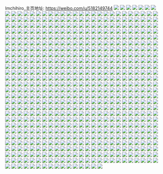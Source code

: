 lmchihiro_主页地址: https://weibo.com/u/5182149744 
![](https://wx4.sinaimg.cn/mw2000/005EHLSoly1h96rfjsqtjj32c02c0b2a.jpg) 
![](https://wx4.sinaimg.cn/mw2000/005EHLSoly1h96rfkwn4fj32c02c04qq.jpg) 
![](https://wx4.sinaimg.cn/mw2000/005EHLSoly1h96rfmnt0nj32c02c07wl.jpg) 
![](https://wx4.sinaimg.cn/mw2000/005EHLSoly1h96rfnxy36j32c02c0kjn.jpg) 
![](https://wx4.sinaimg.cn/mw2000/005EHLSoly1h96rfpoj1sj32c02c0npd.jpg) 
![](https://wx4.sinaimg.cn/mw2000/005EHLSoly1h96rfqvpphj32c02c0npg.jpg) 
![](https://wx4.sinaimg.cn/mw2000/005EHLSoly1h8c13svowoj31sc2dsqv7.jpg) 
![](https://wx4.sinaimg.cn/mw2000/005EHLSoly1h8c13v9ixbj31qy2byx6p.jpg) 
![](https://wx4.sinaimg.cn/mw2000/005EHLSoly1h8c13ugekxj31pv2ai1ky.jpg) 
![](https://wx4.sinaimg.cn/mw2000/005EHLSoly1h8c13yrmu2j32c0340b2a.jpg) 
![](https://wx4.sinaimg.cn/mw2000/005EHLSoly1h7np0gke0aj31pw321npe.jpg) 
![](https://wx4.sinaimg.cn/mw2000/005EHLSoly1h7np0zhubdj31vq2h6qv5.jpg) 
![](https://wx4.sinaimg.cn/mw2000/005EHLSoly1h7np0lm9zdj31sc2ds4qq.jpg) 
![](https://wx4.sinaimg.cn/mw2000/005EHLSoly1h7np0acc5hj31sc2ds1l0.jpg) 
![](https://wx4.sinaimg.cn/mw2000/005EHLSoly1h7np17ild2j32c0340hdu.jpg) 
![](https://wx4.sinaimg.cn/mw2000/005EHLSoly1h7np0tpgftj325w2vuqv7.jpg) 
![](https://wx4.sinaimg.cn/mw2000/005EHLSoly1h7587f4zglj32c0340787.jpg) 
![](https://wx4.sinaimg.cn/mw2000/005EHLSoly1h7587e9eesj32c0340e82.jpg) 
![](https://wx4.sinaimg.cn/mw2000/005EHLSoly1h6z1wka7krj322o0yiu0x.jpg) 
![](https://wx4.sinaimg.cn/mw2000/005EHLSoly1h6vxhzmaeaj31sc2dsgzh.jpg) 
![](https://wx4.sinaimg.cn/mw2000/005EHLSoly1h6vxhy4pmpj31sc2ds1ky.jpg) 
![](https://wx4.sinaimg.cn/mw2000/005EHLSoly1h6q70hmralj32c0340qv7.jpg) 
![](https://wx4.sinaimg.cn/mw2000/005EHLSoly1h6q70jrhnvj32c03404ar.jpg) 
![](https://wx4.sinaimg.cn/mw2000/005EHLSoly1h6q70mc5ayj31sc2dsqu6.jpg) 
![](https://wx4.sinaimg.cn/mw2000/005EHLSoly1h6q70io2rej31sc2dshdu.jpg) 
![](https://wx4.sinaimg.cn/mw2000/005EHLSoly1h6oouvnzh3j30yi22oe81.jpg) 
![](https://wx4.sinaimg.cn/mw2000/005EHLSoly1h6oouxfzmnj30yi22okjl.jpg) 
![](https://wx4.sinaimg.cn/mw2000/005EHLSoly1h6oov12it8j30yi22onpd.jpg) 
![](https://wx4.sinaimg.cn/mw2000/005EHLSoly1h6i2sm8yd0j31sc2dsqv5.jpg) 
![](https://wx4.sinaimg.cn/mw2000/005EHLSoly1h6i2sq6e0dj32c02c0qv6.jpg) 
![](https://wx4.sinaimg.cn/mw2000/005EHLSoly1h6dd0a26jnj30yi22oe81.jpg) 
![](https://wx4.sinaimg.cn/mw2000/005EHLSoly1h6b730irtzj31sc2dsqv6.jpg) 
![](https://wx4.sinaimg.cn/mw2000/005EHLSoly1h6b733cf0zj32c03407wh.jpg) 
![](https://wx4.sinaimg.cn/mw2000/005EHLSoly1h6b734awbjj31sc2dskjm.jpg) 
![](https://wx4.sinaimg.cn/mw2000/005EHLSoly1h6b736b6mkj31sc2dsgpp.jpg) 
![](https://wx4.sinaimg.cn/mw2000/005EHLSoly1h6b72zltj5j32c03407cw.jpg) 
![](https://wx4.sinaimg.cn/mw2000/005EHLSoly1h5smg0g4b2j32c0340x6t.jpg) 
![](https://wx4.sinaimg.cn/mw2000/005EHLSoly1h5smfxhi1hj31sc2ds7wh.jpg) 
![](https://wx4.sinaimg.cn/mw2000/005EHLSoly1h5smfwn6lxj31sc2ds4qq.jpg) 
![](https://wx4.sinaimg.cn/mw2000/005EHLSoly1h5cg5vinp2j31o02801ky.jpg) 
![](https://wx4.sinaimg.cn/mw2000/005EHLSoly1h5cg65r4ecj30u00u0n9x.jpg) 
![](https://wx4.sinaimg.cn/mw2000/005EHLSoly1h5cg5rm3z6j31uf1uf7wi.jpg) 
![](https://wx4.sinaimg.cn/mw2000/005EHLSoly1h5cgcxoze2j32c02c04qr.jpg) 
![](https://wx4.sinaimg.cn/mw2000/005EHLSoly1h5cgczo99nj32c02c07wj.jpg) 
![](https://wx4.sinaimg.cn/mw2000/005EHLSoly1h57x03bdcgj32c0340u0y.jpg) 
![](https://wx4.sinaimg.cn/mw2000/005EHLSoly1h57x04nd88j32c0340kjm.jpg) 
![](https://wx4.sinaimg.cn/mw2000/005EHLSoly1h57x06qvjfj32c03407wj.jpg) 
![](https://wx4.sinaimg.cn/mw2000/005EHLSoly1h57x09o74kj32c0340u0z.jpg) 
![](https://wx4.sinaimg.cn/mw2000/005EHLSoly1h4tts82pwmj32c02c0x6p.jpg) 
![](https://wx4.sinaimg.cn/mw2000/005EHLSoly1h4ttsddd3ej32c02c0x6q.jpg) 
![](https://wx4.sinaimg.cn/mw2000/005EHLSoly1h47we7jhepj32c03404qq.jpg) 
![](https://wx4.sinaimg.cn/mw2000/005EHLSoly1h40ydsrwjnj32c02c01kz.jpg) 
![](https://wx4.sinaimg.cn/mw2000/005EHLSoly1h40ydujbxjj30yo1a84fk.jpg) 
![](https://wx4.sinaimg.cn/mw2000/005EHLSoly1h3szck56a8j327a2xqhdu.jpg) 
![](https://wx4.sinaimg.cn/mw2000/005EHLSoly1h3szcq29p8j31t833yx6p.jpg) 
![](https://wx4.sinaimg.cn/mw2000/005EHLSoly1h3szcsr908j32c03401kz.jpg) 
![](https://wx4.sinaimg.cn/mw2000/005EHLSoly1h3pd6ov2npj31qz2bx4qp.jpg) 
![](https://wx4.sinaimg.cn/mw2000/005EHLSoly1h3pd6pp0f8j31qc2b04qp.jpg) 
![](https://wx4.sinaimg.cn/mw2000/005EHLSoly1h3pd6qoxofj32c033x7wi.jpg) 
![](https://wx4.sinaimg.cn/mw2000/005EHLSoly1h3pd6o6vl4j32c033xu0x.jpg) 
![](https://wx4.sinaimg.cn/mw2000/005EHLSoly1h3pd6rn02bj31qz2bx4qp.jpg) 
![](https://wx4.sinaimg.cn/mw2000/005EHLSoly1h3pd6swxgjj31r12c01kx.jpg) 
![](https://wx4.sinaimg.cn/mw2000/005EHLSoly1h3dnk5u6qaj327w2yje83.jpg) 
![](https://wx4.sinaimg.cn/mw2000/005EHLSoly1h33hcd5yuaj326s26t4qq.jpg) 
![](https://wx4.sinaimg.cn/mw2000/005EHLSoly1h33hchj0fxj32c03404qq.jpg) 
![](https://wx4.sinaimg.cn/mw2000/005EHLSoly1h33hcohwm9j32c0340hdu.jpg) 
![](https://wx4.sinaimg.cn/mw2000/005EHLSoly1h2w8ezccn7j31o0280kjm.jpg) 
![](https://wx4.sinaimg.cn/mw2000/005EHLSoly1h2w8f0ywl9j31o0280npe.jpg) 
![](https://wx4.sinaimg.cn/mw2000/005EHLSoly1h2w8f3caa9j32c03404qr.jpg) 
![](https://wx4.sinaimg.cn/mw2000/005EHLSoly1h2w8f8etu7j32ps1j0e81.jpg) 
![](https://wx4.sinaimg.cn/mw2000/005EHLSoly1h2po3iok5gj32c01swqv5.jpg) 
![](https://wx4.sinaimg.cn/mw2000/005EHLSoly1h2bq9s3dw3j31qv2dskjm.jpg) 
![](https://wx4.sinaimg.cn/mw2000/005EHLSoly1h2bq9soozuj31lk24rqv5.jpg) 
![](https://wx4.sinaimg.cn/mw2000/005EHLSoly1h2bq9raha0j31q42au4qq.jpg) 
![](https://wx4.sinaimg.cn/mw2000/005EHLSoly1h2bqhunj1cj31sc2ds7wi.jpg) 
![](https://wx4.sinaimg.cn/mw2000/005EHLSoly1h101nnj575j315o2bc7wh.jpg) 
![](https://wx4.sinaimg.cn/mw2000/005EHLSoly1h101nmk11kj30yi1nidwg.jpg) 
![](https://wx4.sinaimg.cn/mw2000/005EHLSoly1h0653msrasj32c03407wi.jpg) 
![](https://wx4.sinaimg.cn/mw2000/005EHLSoly1h0653rbppij31j021chdt.jpg) 
![](https://wx4.sinaimg.cn/mw2000/005EHLSoly1h0658tccwwj315o2bc4qp.jpg) 
![](https://wx4.sinaimg.cn/mw2000/005EHLSoly1h0658uj3scj315o2bc1kx.jpg) 
![](https://wx4.sinaimg.cn/mw2000/005EHLSoly1h065bui6i6j32c02c0qv6.jpg) 
![](https://wx4.sinaimg.cn/mw2000/005EHLSoly1gyzg6w0ig7j32c0340u0y.jpg) 
![](https://wx4.sinaimg.cn/mw2000/005EHLSoly1gyx3wx7ptxj3340340qvb.jpg) 
![](https://wx4.sinaimg.cn/mw2000/005EHLSoly1gyx3w5onv6j322o22ob2b.jpg) 
![](https://wx4.sinaimg.cn/mw2000/005EHLSoly1gyx3w2g1mjj31j01j0qv5.jpg) 
![](https://wx4.sinaimg.cn/mw2000/005EHLSoly1gyx3w096oxj32ps2ps7wm.jpg) 
![](https://wx4.sinaimg.cn/mw2000/005EHLSoly1gyx40n5b1gj33403404qv.jpg) 
![](https://wx4.sinaimg.cn/mw2000/005EHLSoly1gyx40dy5dnj33403407wn.jpg) 
![](https://wx4.sinaimg.cn/mw2000/005EHLSoly1gyw4wuew09j31o0280kjm.jpg) 
![](https://wx4.sinaimg.cn/mw2000/005EHLSoly1gxldlcbvxtj32c02c0u0y.jpg) 
![](https://wx4.sinaimg.cn/mw2000/005EHLSoly1gxldlbf6uzj31xn1xnkjl.jpg) 
![](https://wx4.sinaimg.cn/mw2000/005EHLSoly1gxldlf60dyj32c02c0qv7.jpg) 
![](https://wx4.sinaimg.cn/mw2000/005EHLSoly1gxldlg27k7j32c02c0qv5.jpg) 
![](https://wx4.sinaimg.cn/mw2000/005EHLSoly1gxldlh84z3j32c02c0qv7.jpg) 
![](https://wx4.sinaimg.cn/mw2000/005EHLSoly1gxldlir7s4j32c02c0qv6.jpg) 
![](https://wx4.sinaimg.cn/mw2000/005EHLSoly1gxldlk7dw8j32c02c07wk.jpg) 
![](https://wx4.sinaimg.cn/mw2000/005EHLSoly1gxjd3bvjf9j32c02c0kjn.jpg) 
![](https://wx4.sinaimg.cn/mw2000/005EHLSoly1gxjd3cpztnj32c02c07wj.jpg) 
![](https://wx4.sinaimg.cn/mw2000/005EHLSoly1gxjd39dwxnj32ps1j01kz.jpg) 
![](https://wx4.sinaimg.cn/mw2000/005EHLSoly1gxjd3ah79sj32c02c0u10.jpg) 
![](https://wx4.sinaimg.cn/mw2000/005EHLSoly1gxjd384pauj32c0340hdx.jpg) 
![](https://wx4.sinaimg.cn/mw2000/005EHLSoly1gxjd36yagaj32c0340hdx.jpg) 
![](https://wx4.sinaimg.cn/mw2000/005EHLSoly1gx1risbfg5j32c02c01ky.jpg) 
![](https://wx4.sinaimg.cn/mw2000/005EHLSoly1gx1rivzdtkj324n24n4qq.jpg) 
![](https://wx4.sinaimg.cn/mw2000/005EHLSoly1gx1rj0xjloj31o02801kz.jpg) 
![](https://wx4.sinaimg.cn/mw2000/005EHLSoly1gx1rj2uv4zj31o0280npe.jpg) 
![](https://wx4.sinaimg.cn/mw2000/005EHLSoly1gx1riuc70xj32c02c04qr.jpg) 
![](https://wx4.sinaimg.cn/mw2000/005EHLSoly1gx1riqxyq0j32c02c0b2a.jpg) 
![](https://wx4.sinaimg.cn/mw2000/005EHLSoly1gx1riz18fkj32c02c0npe.jpg) 
![](https://wx4.sinaimg.cn/mw2000/005EHLSoly1gx1rixcs5zj32c02c0npd.jpg) 
![](https://wx4.sinaimg.cn/mw2000/005EHLSoly1gx1rj57hqzj32c0340b2c.jpg) 
![](https://wx4.sinaimg.cn/mw2000/005EHLSoly1gwi9jdnurvj32c02c0hdv.jpg) 
![](https://wx4.sinaimg.cn/mw2000/005EHLSoly1gwi9jeg3x1j32c02c0u0y.jpg) 
![](https://wx4.sinaimg.cn/mw2000/005EHLSoly1gwi9jfbkeej32c02c0e82.jpg) 
![](https://wx4.sinaimg.cn/mw2000/005EHLSoly1gwi9jcugnjj32c02c0e82.jpg) 
![](https://wx4.sinaimg.cn/mw2000/005EHLSoly1gwev40qorhj322v22v4qs.jpg) 
![](https://wx4.sinaimg.cn/mw2000/005EHLSoly1gwev42j7ckj32c0340x6q.jpg) 
![](https://wx4.sinaimg.cn/mw2000/005EHLSoly1gwev43zjlfj32c02c0x6r.jpg) 
![](https://wx4.sinaimg.cn/mw2000/005EHLSoly1gwev45p41hj32c03401l0.jpg) 
![](https://wx4.sinaimg.cn/mw2000/005EHLSoly1gwev3y5hz3j32c0340x6q.jpg) 
![](https://wx4.sinaimg.cn/mw2000/005EHLSoly1gwev47jmncj32c02c0npf.jpg) 
![](https://wx4.sinaimg.cn/mw2000/005EHLSoly1gvyk6lmtpsj32c02c0e84.jpg) 
![](https://wx4.sinaimg.cn/mw2000/005EHLSoly1gvyk6az3srj32c02c0u0y.jpg) 
![](https://wx4.sinaimg.cn/mw2000/005EHLSoly1gvyk6o1vibj32c02c0x6r.jpg) 
![](https://wx4.sinaimg.cn/mw2000/005EHLSoly1gvyk6f8j95j32c02c04qs.jpg) 
![](https://wx4.sinaimg.cn/mw2000/005EHLSoly1gvyk6hcbfnj329a29a4qr.jpg) 
![](https://wx4.sinaimg.cn/mw2000/005EHLSoly1gvyk6pa1mtj324d24de82.jpg) 
![](https://wx4.sinaimg.cn/mw2000/005EHLSoly1guxhmevlt3j62c02c0hdv02.jpg) 
![](https://wx4.sinaimg.cn/mw2000/005EHLSoly1guxhmcdc40j62c02c0x6q02.jpg) 
![](https://wx4.sinaimg.cn/mw2000/005EHLSoly1guxhmdlg14j62c02c04qr02.jpg) 
![](https://wx4.sinaimg.cn/mw2000/005EHLSoly1guxhmg2uknj62aw2awe8402.jpg) 
![](https://wx4.sinaimg.cn/mw2000/005EHLSoly1guxhmh9q6uj62c02c0hdw02.jpg) 
![](https://wx4.sinaimg.cn/mw2000/005EHLSoly1guwfhpwjjaj62c02c0npe02.jpg) 
![](https://wx4.sinaimg.cn/mw2000/005EHLSoly1guwfhr04i2j62c02c0qv702.jpg) 
![](https://wx4.sinaimg.cn/mw2000/005EHLSoly1guwfhrtmogj62c02c0qv602.jpg) 
![](https://wx4.sinaimg.cn/mw2000/005EHLSoly1guwfhtaya3j62c02c0b2b02.jpg) 
![](https://wx4.sinaimg.cn/mw2000/005EHLSoly1gu99w9079jj627v2yiu0z02.jpg) 
![](https://wx4.sinaimg.cn/mw2000/005EHLSoly1gu3g7v85xwj62c02c0x6q02.jpg) 
![](https://wx4.sinaimg.cn/mw2000/005EHLSoly1gu3g7w2q6fj62c02c0hdv02.jpg) 
![](https://wx4.sinaimg.cn/mw2000/005EHLSoly1gu3g7x0n4sj62c02c0u0y02.jpg) 
![](https://wx4.sinaimg.cn/mw2000/005EHLSoly1gu3g7ug7pej62c02c0b2c02.jpg) 
![](https://wx4.sinaimg.cn/mw2000/005EHLSoly1gu3g7xqivtj62c02c04qq02.jpg) 
![](https://wx4.sinaimg.cn/mw2000/005EHLSoly1gu3g7yu2snj62c02c0hdu02.jpg) 
![](https://wx4.sinaimg.cn/mw2000/005EHLSoly1gtyxb379ytj62bz2bzqv502.jpg) 
![](https://wx4.sinaimg.cn/mw2000/005EHLSoly1gtyxc1w9vjj62bz2bzqv502.jpg) 
![](https://wx4.sinaimg.cn/mw2000/005EHLSoly1gtjjmvs08wj31sc1scnpd.jpg) 
![](https://wx4.sinaimg.cn/mw2000/005EHLSoly1goroaxbghaj32c0340x6q.jpg) 
![](https://wx4.sinaimg.cn/mw2000/005EHLSoly1goroatz1rrj33402c04qt.jpg) 
![](https://wx4.sinaimg.cn/mw2000/005EHLSoly1goroauz85mj32c02c0b2b.jpg) 
![](https://wx4.sinaimg.cn/mw2000/005EHLSoly1goroaw7t3oj33402c0npf.jpg) 
![](https://wx4.sinaimg.cn/mw2000/005EHLSoly1goroazrha9j32c03401l2.jpg) 
![](https://wx4.sinaimg.cn/mw2000/005EHLSoly1goroaye67rj32c03407wj.jpg) 
![](https://wx4.sinaimg.cn/mw2000/005EHLSoly1goroskj73nj32c0340e83.jpg) 
![](https://wx4.sinaimg.cn/mw2000/005EHLSoly1goroslq3v1j31o0280kjm.jpg) 
![](https://wx4.sinaimg.cn/mw2000/005EHLSoly1gorouqo0wuj32c0340x6q.jpg) 
![](https://wx4.sinaimg.cn/mw2000/005EHLSoly1go5u7h1yp3j329m30uu0y.jpg) 
![](https://wx4.sinaimg.cn/mw2000/005EHLSoly1go5u7i08irj32c0340hdv.jpg) 
![](https://wx4.sinaimg.cn/mw2000/005EHLSoly1gniu0osnk6j329y335x6q.jpg) 
![](https://wx4.sinaimg.cn/mw2000/005EHLSoly1gniu0qanxfj32c0340x6q.jpg) 
![](https://wx4.sinaimg.cn/mw2000/005EHLSoly1gngjsh7murj31o02801kz.jpg) 
![](https://wx4.sinaimg.cn/mw2000/005EHLSoly1gngjsfkn5rj31o02804qr.jpg) 
![](https://wx4.sinaimg.cn/mw2000/005EHLSoly1gngjsll3t6j33402c0qv7.jpg) 
![](https://wx4.sinaimg.cn/mw2000/005EHLSoly1gngjsjt7luj32c0340x6r.jpg) 
![](https://wx4.sinaimg.cn/mw2000/005EHLSoly1gjh2cjo1idj31o0280hdv.jpg) 
![](https://wx4.sinaimg.cn/mw2000/005EHLSoly1gjh2cm0wayj32c03401kz.jpg) 
![](https://wx4.sinaimg.cn/mw2000/005EHLSoly1gjh2co6xp0j329a29ax6q.jpg) 
![](https://wx4.sinaimg.cn/mw2000/005EHLSoly1gipc44yw26j32c0340npf.jpg) 
![](https://wx4.sinaimg.cn/mw2000/005EHLSoly1gipc416o8uj32c0340npe.jpg) 
![](https://wx4.sinaimg.cn/mw2000/005EHLSoly1gipc3y1el4j32c0340e84.jpg) 
![](https://wx4.sinaimg.cn/mw2000/005EHLSoly1gipc3tjixpj32w8268b2b.jpg) 
![](https://wx4.sinaimg.cn/mw2000/005EHLSoly1gipc3zyy1cj32wb268u0y.jpg) 
![](https://wx4.sinaimg.cn/mw2000/005EHLSoly1gipc46ayqbj33402c07wj.jpg) 
![](https://wx4.sinaimg.cn/mw2000/005EHLSoly1gipc3vw3zgj32c03401l0.jpg) 
![](https://wx4.sinaimg.cn/mw2000/005EHLSoly1gipc42x2rnj33402c0e84.jpg) 
![](https://wx4.sinaimg.cn/mw2000/005EHLSoly1gipc487cbcj32c0340x6r.jpg) 
![](https://wx4.sinaimg.cn/mw2000/005EHLSoly1gihbmsdvtij31m725l4qq.jpg) 
![](https://wx4.sinaimg.cn/mw2000/005EHLSoly1gihbmtrspnj32c02c0qv6.jpg) 
![](https://wx4.sinaimg.cn/mw2000/005EHLSoly1gihbmvkngkj334027n1l0.jpg) 
![](https://wx4.sinaimg.cn/mw2000/005EHLSoly1gihc7r320ij32c02c0e82.jpg) 
![](https://wx4.sinaimg.cn/mw2000/005EHLSoly1gihbn03n2zj31is212u0x.jpg) 
![](https://wx4.sinaimg.cn/mw2000/005EHLSoly1gihbmr3xmgj32c03401l0.jpg) 
![](https://wx4.sinaimg.cn/mw2000/005EHLSoly1gig79i09gzj31v72n7kjm.jpg) 
![](https://wx4.sinaimg.cn/mw2000/005EHLSoly1gig79gncdsj31v72n77wi.jpg) 
![](https://wx4.sinaimg.cn/mw2000/005EHLSoly1gig7bwd06wj32c0340u0z.jpg) 
![](https://wx4.sinaimg.cn/mw2000/005EHLSoly1gic7v8j38cj329o29ohdu.jpg) 
![](https://wx4.sinaimg.cn/mw2000/005EHLSoly1gi969rv3g6j32c02c0qv6.jpg) 
![](https://wx4.sinaimg.cn/mw2000/005EHLSoly1gi969svxztj31qh1qhb29.jpg) 
![](https://wx4.sinaimg.cn/mw2000/005EHLSoly1gi969q31i0j32c02c01ky.jpg) 
![](https://wx4.sinaimg.cn/mw2000/005EHLSoly1gi969tx359j3273273e82.jpg) 
![](https://wx4.sinaimg.cn/mw2000/005EHLSoly1gi28r9f2jjj31n226rqv6.jpg) 
![](https://wx4.sinaimg.cn/mw2000/005EHLSoly1gi28rb0sw5j31n526vu0y.jpg) 
![](https://wx4.sinaimg.cn/mw2000/005EHLSoly1gi28r8enlhj31o02801kz.jpg) 
![](https://wx4.sinaimg.cn/mw2000/005EHLSoly1gi28rceqp4j31o02804qr.jpg) 
![](https://wx4.sinaimg.cn/mw2000/005EHLSoly1gi0u1v7a4zj328p28px6p.jpg) 
![](https://wx4.sinaimg.cn/mw2000/005EHLSoly1gi0u1vr2r3j31ql1ql4lq.jpg) 
![](https://wx4.sinaimg.cn/mw2000/005EHLSoly1gi0u1sex4oj32c02c07wi.jpg) 
![](https://wx4.sinaimg.cn/mw2000/005EHLSoly1gi0u1tys63j32c02c04qq.jpg) 
![](https://wx4.sinaimg.cn/mw2000/005EHLSoly1ghm4n758idj31v7340x6q.jpg) 
![](https://wx4.sinaimg.cn/mw2000/005EHLSoly1ghm4n33gvnj32fl1tphdt.jpg) 
![](https://wx4.sinaimg.cn/mw2000/005EHLSoly1ghm4n5n4qxj31ph2uhe82.jpg) 
![](https://wx4.sinaimg.cn/mw2000/005EHLSoly1ghm4qb25tbj31um331npd.jpg) 
![](https://wx4.sinaimg.cn/mw2000/005EHLSoly1ghm4q9zd7ej30rl1a0wuw.jpg) 
![](https://wx4.sinaimg.cn/mw2000/005EHLSoly1ghm4n4b26yj32c02c04qq.jpg) 
![](https://wx4.sinaimg.cn/mw2000/005EHLSoly1ghjug29sakj31o0280e82.jpg) 
![](https://wx4.sinaimg.cn/mw2000/005EHLSoly1ghjug3gtayj32bz2bznpf.jpg) 
![](https://wx4.sinaimg.cn/mw2000/005EHLSoly1ghjug14bfqj32c02c0npd.jpg) 
![](https://wx4.sinaimg.cn/mw2000/005EHLSoly1ghjug4p6byj32c02c0b2b.jpg) 
![](https://wx4.sinaimg.cn/mw2000/005EHLSoly1gh3oa2bw2oj32bv2bvu10.jpg) 
![](https://wx4.sinaimg.cn/mw2000/005EHLSoly1gh3objb1f3j32br2brkjn.jpg) 
![](https://wx4.sinaimg.cn/mw2000/005EHLSoly1ggfdnwg4fdj31o02804qq.jpg) 
![](https://wx4.sinaimg.cn/mw2000/005EHLSoly1ggfdo9al9zj32c0340x6r.jpg) 
![](https://wx4.sinaimg.cn/mw2000/005EHLSoly1ggfdo2nvstj32c0340x6q.jpg) 
![](https://wx4.sinaimg.cn/mw2000/005EHLSoly1ggfdocvegjj31f21ybay9.jpg) 
![](https://wx4.sinaimg.cn/mw2000/005EHLSoly1gfxw6yvhi1j31lq25yx6p.jpg) 
![](https://wx4.sinaimg.cn/mw2000/005EHLSoly1gfxw92v4o5j31km233x6p.jpg) 
![](https://wx4.sinaimg.cn/mw2000/005EHLSoly1gfpw33mmhaj325p25pe81.jpg) 
![](https://wx4.sinaimg.cn/mw2000/005EHLSoly1gfpw3j3hvej32c02c01ky.jpg) 
![](https://wx4.sinaimg.cn/mw2000/005EHLSoly1gfpw2qt1urj3274274hdt.jpg) 
![](https://wx4.sinaimg.cn/mw2000/005EHLSoly1gfpvzubrxzj327o27oe81.jpg) 
![](https://wx4.sinaimg.cn/mw2000/005EHLSogy1gf2sxd1sawj32c02c0u0y.jpg) 
![](https://wx4.sinaimg.cn/mw2000/005EHLSogy1gf2tnsvy99j31s33k7qv6.jpg) 
![](https://wx4.sinaimg.cn/mw2000/005EHLSogy1gezba65gs1j31m725qb2a.jpg) 
![](https://wx4.sinaimg.cn/mw2000/005EHLSogy1ger2llnbgxj32c0340b2a.jpg) 
![](https://wx4.sinaimg.cn/mw2000/005EHLSoly1gefn5v9z7rj31o02801kz.jpg) 
![](https://wx4.sinaimg.cn/mw2000/005EHLSoly1gefn5x6af5j31o0280b2a.jpg) 
![](https://wx4.sinaimg.cn/mw2000/005EHLSoly1gefn5slr4gj32c0340qv8.jpg) 
![](https://wx4.sinaimg.cn/mw2000/005EHLSoly1gefn5ytwqzj32c02c0npd.jpg) 
![](https://wx4.sinaimg.cn/mw2000/005EHLSoly1geddwa4r71j32c02c04qq.jpg) 
![](https://wx4.sinaimg.cn/mw2000/005EHLSoly1gdwwh8pkqcj32io1w0u0x.jpg) 
![](https://wx4.sinaimg.cn/mw2000/005EHLSoly1gdgsl8pda0j31o02804qr.jpg) 
![](https://wx4.sinaimg.cn/mw2000/005EHLSoly1gdgsml50n9j31o0280e83.jpg) 
![](https://wx4.sinaimg.cn/mw2000/005EHLSogy1gd0v70w246j31o0280u0y.jpg) 
![](https://wx4.sinaimg.cn/mw2000/005EHLSogy1gd0v6zef4sj31o0280x6q.jpg) 
![](https://wx4.sinaimg.cn/mw2000/005EHLSogy1gd0v73tuywj31o0280qv6.jpg) 
![](https://wx4.sinaimg.cn/mw2000/005EHLSogy1gd0v75ho6kj31o0280qv6.jpg) 
![](https://wx4.sinaimg.cn/mw2000/005EHLSogy1gd0v76ycd3j31o0280qv6.jpg) 
![](https://wx4.sinaimg.cn/mw2000/005EHLSoly1gcx476v67mj33402c01ky.jpg) 
![](https://wx4.sinaimg.cn/mw2000/005EHLSogy1gctqpnrurjj31w01w0b2c.jpg) 
![](https://wx4.sinaimg.cn/mw2000/005EHLSogy1gctqppneykj328n28nx6q.jpg) 
![](https://wx4.sinaimg.cn/mw2000/005EHLSogy1gctqpjdxgrj31vz1vze83.jpg) 
![](https://wx4.sinaimg.cn/mw2000/005EHLSogy1gctqpt575kj32c0340he0.jpg) 
![](https://wx4.sinaimg.cn/mw2000/005EHLSogy1gctqplishxj31w01w04qr.jpg) 
![](https://wx4.sinaimg.cn/mw2000/005EHLSogy1gctqpddtovj31w02iokjm.jpg) 
![](https://wx4.sinaimg.cn/mw2000/005EHLSogy1gctqpf1vr2j31o0280b2a.jpg) 
![](https://wx4.sinaimg.cn/mw2000/005EHLSogy1gctqpb5xe0j32c03404qt.jpg) 
![](https://wx4.sinaimg.cn/mw2000/005EHLSogy1gctqph4s6pj31o5288kjn.jpg) 
![](https://wx4.sinaimg.cn/mw2000/005EHLSoly1gcdmvglloaj31o01o01ky.jpg) 
![](https://wx4.sinaimg.cn/mw2000/005EHLSoly1gcdmvf0ki2j31o0280qv6.jpg) 
![](https://wx4.sinaimg.cn/mw2000/005EHLSoly1gcdmvi2657j32c02c01kz.jpg) 
![](https://wx4.sinaimg.cn/mw2000/005EHLSoly1gcdn1q4je4j32c02c07wj.jpg) 
![](https://wx4.sinaimg.cn/mw2000/005EHLSoly1gccehiepnfj32c02c0x6r.jpg) 
![](https://wx4.sinaimg.cn/mw2000/005EHLSoly1gcceibj7blj30jm0jm0uu.jpg) 
![](https://wx4.sinaimg.cn/mw2000/005EHLSoly1gc5bfh0tzuj31o0280npe.jpg) 
![](https://wx4.sinaimg.cn/mw2000/005EHLSoly1gc5bj0ghclj32c02c04qq.jpg) 
![](https://wx4.sinaimg.cn/mw2000/005EHLSoly1gc5bfhzw2vj32c02c01ky.jpg) 
![](https://wx4.sinaimg.cn/mw2000/005EHLSoly1gb5s1yrea1j323w23wu0x.jpg) 
![](https://wx4.sinaimg.cn/mw2000/005EHLSoly1gaygx4ytmpj31tb1tbhdu.jpg) 
![](https://wx4.sinaimg.cn/mw2000/005EHLSoly1gasx6noz82j31o0280kjm.jpg) 
![](https://wx4.sinaimg.cn/mw2000/005EHLSogy1gakw2wke2bj31w02ionpf.jpg) 
![](https://wx4.sinaimg.cn/mw2000/005EHLSogy1gakw2kr6hoj32io1w01ky.jpg) 
![](https://wx4.sinaimg.cn/mw2000/005EHLSogy1gakw2tta5qj32io1w01ky.jpg) 
![](https://wx4.sinaimg.cn/mw2000/005EHLSogy1gakw2s2b08j32801o04qr.jpg) 
![](https://wx4.sinaimg.cn/mw2000/005EHLSogy1gakw2mu9cmj326n26nnpe.jpg) 
![](https://wx4.sinaimg.cn/mw2000/005EHLSoly1gag47yv6ifj31o0280e82.jpg) 
![](https://wx4.sinaimg.cn/mw2000/005EHLSogy1ga9ddg25fxj31o02801kz.jpg) 
![](https://wx4.sinaimg.cn/mw2000/005EHLSogy1ga9ddi44zej31o02804qr.jpg) 
![](https://wx4.sinaimg.cn/mw2000/005EHLSogy1ga9ddk2v2gj31o02807wj.jpg) 
![](https://wx4.sinaimg.cn/mw2000/005EHLSogy1ga9dddg597j31o0280b2b.jpg) 
![](https://wx4.sinaimg.cn/mw2000/005EHLSogy1g9u7ktls5kj31hc1z4b2a.jpg) 
![](https://wx4.sinaimg.cn/mw2000/005EHLSogy1g9u7kutahyj31z41hcu0x.jpg) 
![](https://wx4.sinaimg.cn/mw2000/005EHLSogy1g9l1zwncnlj325f27lb2b.jpg) 
![](https://wx4.sinaimg.cn/mw2000/005EHLSogy1g9l1zpgkmbj32c02c04qs.jpg) 
![](https://wx4.sinaimg.cn/mw2000/005EHLSogy1g9l1zqp0upj312y12yx5b.jpg) 
![](https://wx4.sinaimg.cn/mw2000/005EHLSogy1g9l1ztsv35j32c02c0u0z.jpg) 
![](https://wx4.sinaimg.cn/mw2000/005EHLSoly1g9a73j8j57j30yh1d945f.jpg) 
![](https://wx4.sinaimg.cn/mw2000/005EHLSogy1g91fe86s9uj31hc1z4u0x.jpg) 
![](https://wx4.sinaimg.cn/mw2000/005EHLSogy1g91feah98rj31hc1z4x6p.jpg) 
![](https://wx4.sinaimg.cn/mw2000/005EHLSoly1g8s2zsr72lj31w02ioqv6.jpg) 
![](https://wx4.sinaimg.cn/mw2000/005EHLSoly1g8s2zufrycj31v52hk1ky.jpg) 
![](https://wx4.sinaimg.cn/mw2000/005EHLSoly1g8s2zwsc58j326i26i4qq.jpg) 
![](https://wx4.sinaimg.cn/mw2000/005EHLSoly1g8s3fjpyxbj31vz1vz4qq.jpg) 
![](https://wx4.sinaimg.cn/mw2000/005EHLSoly1g8s2zrveodj31hc1hc4qp.jpg) 
![](https://wx4.sinaimg.cn/mw2000/005EHLSogy1g8d6ur9ue4j33402c0hdt.jpg) 
![](https://wx4.sinaimg.cn/mw2000/005EHLSogy1g8d6uwrnxsj33402c0e81.jpg) 
![](https://wx4.sinaimg.cn/mw2000/005EHLSogy1g8d6uubxfjj33402c0b29.jpg) 
![](https://wx4.sinaimg.cn/mw2000/005EHLSogy1g8d6vzdwgcj32c02c0x6p.jpg) 
![](https://wx4.sinaimg.cn/mw2000/005EHLSogy1g8d6ut1mlfj30rs16n4f8.jpg) 
![](https://wx4.sinaimg.cn/mw2000/005EHLSogy1g8d6w86wt4j33402c0npd.jpg) 
![](https://wx4.sinaimg.cn/mw2000/005EHLSogy1g8c4v0i2flj32c02c0b2a.jpg) 
![](https://wx4.sinaimg.cn/mw2000/005EHLSogy1g84yz4ho0gj32dc2dchdt.jpg) 
![](https://wx4.sinaimg.cn/mw2000/005EHLSogy1g84yz648bvj32dc2dcu0x.jpg) 
![](https://wx4.sinaimg.cn/mw2000/005EHLSogy1g84yzh3wi3j32dc2dcb2a.jpg) 
![](https://wx4.sinaimg.cn/mw2000/005EHLSogy1g84yz1m8psj32dc2dc4qq.jpg) 
![](https://wx4.sinaimg.cn/mw2000/005EHLSogy1g84zokxnwzj31wp1wpket.jpg) 
![](https://wx4.sinaimg.cn/mw2000/005EHLSogy1g84yzblrt1j32dc2dcnpd.jpg) 
![](https://wx4.sinaimg.cn/mw2000/005EHLSogy1g84yza0au5j32dc2dcx3c.jpg) 
![](https://wx4.sinaimg.cn/mw2000/005EHLSogy1g84yzevp2jj32dc2dchdt.jpg) 
![](https://wx4.sinaimg.cn/mw2000/005EHLSogy1g84yz852xnj32dc2dcnpd.jpg) 
![](https://wx4.sinaimg.cn/mw2000/005EHLSoly1g83uibr0pmj32c02c0e83.jpg) 
![](https://wx4.sinaimg.cn/mw2000/005EHLSoly1g83uiddjt7j31w02iou0y.jpg) 
![](https://wx4.sinaimg.cn/mw2000/005EHLSoly1g83uieny1mj32c02c0npe.jpg) 
![](https://wx4.sinaimg.cn/mw2000/005EHLSoly1g83uyu2prsj31sc1sc7wh.jpg) 
![](https://wx4.sinaimg.cn/mw2000/005EHLSoly1g83ui9ssy3j32c02c0e82.jpg) 
![](https://wx4.sinaimg.cn/mw2000/005EHLSogy1g80f6vn7dxj31hc1z41ky.jpg) 
![](https://wx4.sinaimg.cn/mw2000/005EHLSogy1g80f6yf1adj32c0340qv6.jpg) 
![](https://wx4.sinaimg.cn/mw2000/005EHLSoly1g7vslqe4ekj31w01w0x6p.jpg) 
![](https://wx4.sinaimg.cn/mw2000/005EHLSogy1g7vto1g8k9j31w01w04qq.jpg) 
![](https://wx4.sinaimg.cn/mw2000/005EHLSoly1g7vslulnd1j31w01w07wi.jpg) 
![](https://wx4.sinaimg.cn/mw2000/005EHLSoly1g7vslt9423j31w01w0x6p.jpg) 
![](https://wx4.sinaimg.cn/mw2000/005EHLSoly1g7rzy65vzij32c02c04qq.jpg) 
![](https://wx4.sinaimg.cn/mw2000/005EHLSogy1g7opfaffq6j32c0340gu7.jpg) 
![](https://wx4.sinaimg.cn/mw2000/005EHLSogy1g7opfde2xbj32c0340e81.jpg) 
![](https://wx4.sinaimg.cn/mw2000/005EHLSogy1g7opfefd9uj32c0340b29.jpg) 
![](https://wx4.sinaimg.cn/mw2000/005EHLSogy1g7opl5i246j32c0340qv6.jpg) 
![](https://wx4.sinaimg.cn/mw2000/005EHLSogy1g7opf6wqzcj32c02c045f.jpg) 
![](https://wx4.sinaimg.cn/mw2000/005EHLSogy1g7opffdi33j32c03401im.jpg) 
![](https://wx4.sinaimg.cn/mw2000/005EHLSogy1g7opfbz5l7j32c0340qki.jpg) 
![](https://wx4.sinaimg.cn/mw2000/005EHLSogy1g7opfhugo9j32c03407wh.jpg) 
![](https://wx4.sinaimg.cn/mw2000/005EHLSogy1g7opfizjmlj32c0340txe.jpg) 
![](https://wx4.sinaimg.cn/mw2000/005EHLSogy1g7oow3seckj31ur1ur7wi.jpg) 
![](https://wx4.sinaimg.cn/mw2000/005EHLSogy1g7oowbnlhlj33402c0b1v.jpg) 
![](https://wx4.sinaimg.cn/mw2000/005EHLSogy1g7oow5ttrcj31w02ioqv5.jpg) 
![](https://wx4.sinaimg.cn/mw2000/005EHLSogy1g7op508ktzj31w02ioqv6.jpg) 
![](https://wx4.sinaimg.cn/mw2000/005EHLSogy1g7ooz11jg1j33402c00uw.jpg) 
![](https://wx4.sinaimg.cn/mw2000/005EHLSogy1g7oow2kiaoj31w02iou0y.jpg) 
![](https://wx4.sinaimg.cn/mw2000/005EHLSogy1g7oowdxoinj33402c0npd.jpg) 
![](https://wx4.sinaimg.cn/mw2000/005EHLSogy1g7oow4h7ryj31w02io4f2.jpg) 
![](https://wx4.sinaimg.cn/mw2000/005EHLSogy1g7oow6pczej31v11v1hdt.jpg) 
![](https://wx4.sinaimg.cn/mw2000/005EHLSoly1g7npy22ev1j330226q4qr.jpg) 
![](https://wx4.sinaimg.cn/mw2000/005EHLSogy1g7ed996dhgj3221331b2a.jpg) 
![](https://wx4.sinaimg.cn/mw2000/005EHLSogy1g7ed9cbf4xj31w02ioe82.jpg) 
![](https://wx4.sinaimg.cn/mw2000/005EHLSogy1g7ed97nbsfj31w02iokjm.jpg) 
![](https://wx4.sinaimg.cn/mw2000/005EHLSoly1g7bku0dj51j32c0340x6p.jpg) 
![](https://wx4.sinaimg.cn/mw2000/005EHLSoly1g7bktiqm0fj32c0340b29.jpg) 
![](https://wx4.sinaimg.cn/mw2000/005EHLSoly1g7bktmnynnj32c0340qv5.jpg) 
![](https://wx4.sinaimg.cn/mw2000/005EHLSoly1g7bl5b3yoyj32c03401kz.jpg) 
![](https://wx4.sinaimg.cn/mw2000/005EHLSoly1g7bkts9lpij32c0340qn5.jpg) 
![](https://wx4.sinaimg.cn/mw2000/005EHLSoly1g7bkv9j3b4j32c0340b29.jpg) 
![](https://wx4.sinaimg.cn/mw2000/005EHLSoly1g6ya2w057ij31jj440qv7.jpg) 
![](https://wx4.sinaimg.cn/mw2000/005EHLSoly1g6y9ovks3ej32cv1qoe81.jpg) 
![](https://wx4.sinaimg.cn/mw2000/005EHLSoly1g6y9ozg3lcj32c0340u0z.jpg) 
![](https://wx4.sinaimg.cn/mw2000/005EHLSoly1g6y9y8moq3j31do4liu0y.jpg) 
![](https://wx4.sinaimg.cn/mw2000/005EHLSogy1g6nxmqkoqdj31hc1z4u0x.jpg) 
![](https://wx4.sinaimg.cn/mw2000/005EHLSogy1g6nxmrsmngj31hc1z41ky.jpg) 
![](https://wx4.sinaimg.cn/mw2000/005EHLSoly1g6alevy43aj31w02iohdu.jpg) 
![](https://wx4.sinaimg.cn/mw2000/005EHLSoly1g6alexdytnj31hc1z41ky.jpg) 
![](https://wx4.sinaimg.cn/mw2000/005EHLSoly1g6alez4hexj31w02iokjm.jpg) 
![](https://wx4.sinaimg.cn/mw2000/005EHLSoly1g6alf0opd7j31hc1z4x6p.jpg) 
![](https://wx4.sinaimg.cn/mw2000/005EHLSoly1g6alf4lhuyj31w01w0npe.jpg) 
![](https://wx4.sinaimg.cn/mw2000/005EHLSoly1g6algyt1xcj31r32c4u0y.jpg) 
![](https://wx4.sinaimg.cn/mw2000/005EHLSogy1g64bkky2nnj32c02c07wh.jpg) 
![](https://wx4.sinaimg.cn/mw2000/005EHLSogy1g64bknawwbj32c03401ky.jpg) 
![](https://wx4.sinaimg.cn/mw2000/005EHLSogy1g64bnojvr8j32c02c0qv5.jpg) 
![](https://wx4.sinaimg.cn/mw2000/005EHLSogy1g64aeqkc6hj31w02iou0y.jpg) 
![](https://wx4.sinaimg.cn/mw2000/005EHLSogy1g64aec73fqj317u1l01g5.jpg) 
![](https://wx4.sinaimg.cn/mw2000/005EHLSogy1g64aes1abxj31z41hce82.jpg) 
![](https://wx4.sinaimg.cn/mw2000/005EHLSoly1g61w2ednw6j31v21v2npd.jpg) 
![](https://wx4.sinaimg.cn/mw2000/005EHLSoly1g61w2fqmc1j31w02iox6q.jpg) 
![](https://wx4.sinaimg.cn/mw2000/005EHLSoly1g61w2hfnebj31hc1z4e82.jpg) 
![](https://wx4.sinaimg.cn/mw2000/005EHLSoly1g61w2isszfj32c02c0x6p.jpg) 
![](https://wx4.sinaimg.cn/mw2000/005EHLSoly1g5z7hmeaj6j32c03401l0.jpg) 
![](https://wx4.sinaimg.cn/mw2000/005EHLSoly1g5z7fyqshbj32c02c0kjm.jpg) 
![](https://wx4.sinaimg.cn/mw2000/005EHLSoly1g5z7ft5gljj32c02c0qv6.jpg) 
![](https://wx4.sinaimg.cn/mw2000/005EHLSoly1g5z7fuwf8lj32c02c0e82.jpg) 
![](https://wx4.sinaimg.cn/mw2000/005EHLSoly1g5z7fwhvd2j32c0340hdu.jpg) 
![](https://wx4.sinaimg.cn/mw2000/005EHLSogy1g5znwyrd8yj31n626w4qr.jpg) 
![](https://wx4.sinaimg.cn/mw2000/005EHLSogy1g5rbw3h5o2j32c02c01kz.jpg) 
![](https://wx4.sinaimg.cn/mw2000/005EHLSogy1g5rbw8qvawj31hc1z4hdu.jpg) 
![](https://wx4.sinaimg.cn/mw2000/005EHLSogy1g5rbwck41vj32c03404qp.jpg) 
![](https://wx4.sinaimg.cn/mw2000/005EHLSogy1g5rbwbee9xj31w02iokjm.jpg) 
![](https://wx4.sinaimg.cn/mw2000/005EHLSogy1g5rbwed2ynj31w02ioe82.jpg) 
![](https://wx4.sinaimg.cn/mw2000/005EHLSogy1g5rbzzmtsoj32c02c0hdu.jpg) 
![](https://wx4.sinaimg.cn/mw2000/005EHLSoly1g5ozyrucwzj32c0340qv5.jpg) 
![](https://wx4.sinaimg.cn/mw2000/005EHLSoly1g5lrxarpybj322k328u0y.jpg) 
![](https://wx4.sinaimg.cn/mw2000/005EHLSoly1g5issqc699j31w01w0x6p.jpg) 
![](https://wx4.sinaimg.cn/mw2000/005EHLSogy1g4zaawlcnuj31hc1z4hdu.jpg) 
![](https://wx4.sinaimg.cn/mw2000/005EHLSogy1g4zaaxw48pj31hc1z4b2a.jpg) 
![](https://wx4.sinaimg.cn/mw2000/005EHLSogy1g4ss1yrb3qj32c02c04qr.jpg) 
![](https://wx4.sinaimg.cn/mw2000/005EHLSogy1g4ss1xpvugj31vq2iyqv6.jpg) 
![](https://wx4.sinaimg.cn/mw2000/005EHLSogy1g4ss1zqykpj32c02c04qr.jpg) 
![](https://wx4.sinaimg.cn/mw2000/005EHLSogy1g4ss1wsaj4j32c02c0e83.jpg) 
![](https://wx4.sinaimg.cn/mw2000/005EHLSogy1g4kmaya5xaj31vf1veb2a.jpg) 
![](https://wx4.sinaimg.cn/mw2000/005EHLSogy1g4dpiz0i30j31w02io7wi.jpg) 
![](https://wx4.sinaimg.cn/mw2000/005EHLSogy1g4cpv5bkidj31vz1vz7wi.jpg) 
![](https://wx4.sinaimg.cn/mw2000/005EHLSogy1g4cpv4eglcj31w02ionpe.jpg) 
![](https://wx4.sinaimg.cn/mw2000/005EHLSogy1g4cpv6xj19j32c02c01ky.jpg) 
![](https://wx4.sinaimg.cn/mw2000/005EHLSogy1g492gposcgj31w01w0b2a.jpg) 
![](https://wx4.sinaimg.cn/mw2000/005EHLSogy1g492glq3j9j31w01w0b2a.jpg) 
![](https://wx4.sinaimg.cn/mw2000/005EHLSogy1g492schqd5j32c02c0u0y.jpg) 
![](https://wx4.sinaimg.cn/mw2000/005EHLSogy1g492s600uzj32c02c01kx.jpg) 
![](https://wx4.sinaimg.cn/mw2000/005EHLSogy1g43er6bzoaj32c0340qv5.jpg) 
![](https://wx4.sinaimg.cn/mw2000/005EHLSogy1g43er26hgcj31w02io1kz.jpg) 
![](https://wx4.sinaimg.cn/mw2000/005EHLSogy1g43etykaloj33402c0qv5.jpg) 
![](https://wx4.sinaimg.cn/mw2000/005EHLSogy1g43er1ajsxj31w02j5npd.jpg) 
![](https://wx4.sinaimg.cn/mw2000/005EHLSogy1g43er40i61j32c0340qv6.jpg) 
![](https://wx4.sinaimg.cn/mw2000/005EHLSogy1g43er0iswuj31w02iox6q.jpg) 
![](https://wx4.sinaimg.cn/mw2000/005EHLSogy1g3ztzm69aaj31w01w01ky.jpg) 
![](https://wx4.sinaimg.cn/mw2000/005EHLSogy1g3ztzithhjj31w01w0x6p.jpg) 
![](https://wx4.sinaimg.cn/mw2000/005EHLSogy1g3ztzrx9o1j32c02c0qv6.jpg) 
![](https://wx4.sinaimg.cn/mw2000/005EHLSogy1g3ztzpbkl6j31w01w04qq.jpg) 
![](https://wx4.sinaimg.cn/mw2000/005EHLSogy1g3ymy23xikj31mc25su0x.jpg) 
![](https://wx4.sinaimg.cn/mw2000/005EHLSoly1g3uyhcrwukj33402c04qt.jpg) 
![](https://wx4.sinaimg.cn/mw2000/005EHLSoly1g3u2n8u9faj31w02iokjm.jpg) 
![](https://wx4.sinaimg.cn/mw2000/005EHLSoly1g3u2l1zopoj31qj1nmhdt.jpg) 
![](https://wx4.sinaimg.cn/mw2000/005EHLSoly1g3u2ndm7y7j31w02iokjm.jpg) 
![](https://wx4.sinaimg.cn/mw2000/005EHLSoly1g3u2l5wo4vj31hc1z4kjl.jpg) 
![](https://wx4.sinaimg.cn/mw2000/005EHLSoly1g3u2kxxae9j31hc1z4kjl.jpg) 
![](https://wx4.sinaimg.cn/mw2000/005EHLSoly1g3u2l9s15lj31hc1z4kjl.jpg) 
![](https://wx4.sinaimg.cn/mw2000/005EHLSogy1g3svohnggbj32c02c01l1.jpg) 
![](https://wx4.sinaimg.cn/mw2000/005EHLSogy1g3svpxvgdbj31qx1omkjl.jpg) 
![](https://wx4.sinaimg.cn/mw2000/005EHLSogy1g3rpqeaczij326i26i4qq.jpg) 
![](https://wx4.sinaimg.cn/mw2000/005EHLSogy1g3rpqf8s5vj32ds1sc7wh.jpg) 
![](https://wx4.sinaimg.cn/mw2000/005EHLSoly1g3m0psd94kj326i26ie81.jpg) 
![](https://wx4.sinaimg.cn/mw2000/005EHLSoly1g3m0pu38r5j32c0340npe.jpg) 
![](https://wx4.sinaimg.cn/mw2000/005EHLSogy1g36zxw9znyj31up2ke4qp.jpg) 
![](https://wx4.sinaimg.cn/mw2000/005EHLSogy1g36zxz9zlfj32c02c0nph.jpg) 
![](https://wx4.sinaimg.cn/mw2000/005EHLSogy1g36zy1m198j32c0340x6t.jpg) 
![](https://wx4.sinaimg.cn/mw2000/005EHLSogy1g36zx4c5csj31w02ioe81.jpg) 
![](https://wx4.sinaimg.cn/mw2000/005EHLSogy1g3703q8ufkj31w02iohdu.jpg) 
![](https://wx4.sinaimg.cn/mw2000/005EHLSogy1g36zx7vh46j31w02iou0x.jpg) 
![](https://wx4.sinaimg.cn/mw2000/005EHLSoly1g326nf7ce3j31dp1dpqqr.jpg) 
![](https://wx4.sinaimg.cn/mw2000/005EHLSogy1g2r9hwie6kj32c0340hdu.jpg) 
![](https://wx4.sinaimg.cn/mw2000/005EHLSoly1g2p80180n8j32j62j6hdt.jpg) 
![](https://wx4.sinaimg.cn/mw2000/005EHLSoly1g2p7zxt4xpj32j62j6b2a.jpg) 
![](https://wx4.sinaimg.cn/mw2000/005EHLSoly1g2p7zwnr0hj32io2ioqv5.jpg) 
![](https://wx4.sinaimg.cn/mw2000/005EHLSoly1g2p7zz13nvj32j62j64qq.jpg) 
![](https://wx4.sinaimg.cn/mw2000/005EHLSoly1g2p8007sqhj32j62j6qv5.jpg) 
![](https://wx4.sinaimg.cn/mw2000/005EHLSoly1g2p7zvjz9sj32io2ionpd.jpg) 
![](https://wx4.sinaimg.cn/mw2000/005EHLSoly1g2m9lsl465j32io2io4qq.jpg) 
![](https://wx4.sinaimg.cn/mw2000/005EHLSoly1g2m9k7c3tbj31vz1vz1ky.jpg) 
![](https://wx4.sinaimg.cn/mw2000/005EHLSogy1g2g5o8fgj4j31ho1zkx3h.jpg) 
![](https://wx4.sinaimg.cn/mw2000/005EHLSogy1g2g5o7y0xsj31ho1zk4qp.jpg) 
![](https://wx4.sinaimg.cn/mw2000/005EHLSogy1g2erm7qx1mj30u00u0gwi.jpg) 
![](https://wx4.sinaimg.cn/mw2000/005EHLSogy1g2er5rujtkj31hc1z44qp.jpg) 
![](https://wx4.sinaimg.cn/mw2000/005EHLSogy1g2er5oyrjwj326i26i7wi.jpg) 
![](https://wx4.sinaimg.cn/mw2000/005EHLSogy1g2er5k58bmj32c02c0kjl.jpg) 
![](https://wx4.sinaimg.cn/mw2000/005EHLSogy1g2bhlsyqkwj32c02c0e82.jpg) 
![](https://wx4.sinaimg.cn/mw2000/005EHLSogy1g2bhlfcsxhj32c02c01ky.jpg) 
![](https://wx4.sinaimg.cn/mw2000/005EHLSogy1g2bhljjfecj32c02c01kz.jpg) 
![](https://wx4.sinaimg.cn/mw2000/005EHLSogy1g2bhl8xelhj32c02c0u0y.jpg) 
![](https://wx4.sinaimg.cn/mw2000/005EHLSogy1g2bhly08efj32c02c0e83.jpg) 
![](https://wx4.sinaimg.cn/mw2000/005EHLSogy1g2bhlo3jhtj32c02c0e82.jpg) 
![](https://wx4.sinaimg.cn/mw2000/005EHLSogy1g2bhlw08ddj32c02c0u0y.jpg) 
![](https://wx4.sinaimg.cn/mw2000/005EHLSogy1g2bhlqkx0jj32c02c0u0y.jpg) 
![](https://wx4.sinaimg.cn/mw2000/005EHLSogy1g218vb9enxj31w02iob2b.jpg) 
![](https://wx4.sinaimg.cn/mw2000/005EHLSogy1g217g2gnjij31w02iohdu.jpg) 
![](https://wx4.sinaimg.cn/mw2000/005EHLSogy1g217fy2amoj31w02iou0z.jpg) 
![](https://wx4.sinaimg.cn/mw2000/005EHLSogy1g217gbneaqj31w02ionpf.jpg) 
![](https://wx4.sinaimg.cn/mw2000/005EHLSogy1g217gk4vxpj31w02iokjo.jpg) 
![](https://wx4.sinaimg.cn/mw2000/005EHLSogy1g217flo10rj31w02iokjm.jpg) 
![](https://wx4.sinaimg.cn/mw2000/005EHLSogy1g217gmv443j31w02iou0x.jpg) 
![](https://wx4.sinaimg.cn/mw2000/005EHLSogy1g217gz4pq0j32c0340b2e.jpg) 
![](https://wx4.sinaimg.cn/mw2000/005EHLSogy1g217hi98fpj33402c0e86.jpg) 
![](https://wx4.sinaimg.cn/mw2000/005EHLSogy1g217ha5ujdj32c03401l3.jpg) 
![](https://wx4.sinaimg.cn/mw2000/005EHLSogy1g1ztrh9vyhj31hc1z44qr.jpg) 
![](https://wx4.sinaimg.cn/mw2000/005EHLSogy1g1ztrdvarpj31hc1z44qp.jpg) 
![](https://wx4.sinaimg.cn/mw2000/005EHLSogy1g1ztrid7poj31hc1z4b29.jpg) 
![](https://wx4.sinaimg.cn/mw2000/005EHLSogy1g1ztrldvctj31z41hcnpd.jpg) 
![](https://wx4.sinaimg.cn/mw2000/005EHLSogy1g1rxovkgpoj31hc1z47wh.jpg) 
![](https://wx4.sinaimg.cn/mw2000/005EHLSogy1g1rxoynmolj31ut2h3kjl.jpg) 
![](https://wx4.sinaimg.cn/mw2000/005EHLSogy1g1rxp9g98mj31hc1z47so.jpg) 
![](https://wx4.sinaimg.cn/mw2000/005EHLSogy1g1rxouoouvj31hc1z4e81.jpg) 
![](https://wx4.sinaimg.cn/mw2000/005EHLSogy1g1rxpjevdoj32c02c0qv5.jpg) 
![](https://wx4.sinaimg.cn/mw2000/005EHLSogy1g17y47ioisj32c02c0kjm.jpg) 
![](https://wx4.sinaimg.cn/mw2000/005EHLSogy1g17y445ewpj32c02c0x6p.jpg) 
![](https://wx4.sinaimg.cn/mw2000/005EHLSogy1g17y48kr3xj32c02c0kjl.jpg) 
![](https://wx4.sinaimg.cn/mw2000/005EHLSogy1g1anefwcz9j31w02iou0x.jpg) 
![](https://wx4.sinaimg.cn/mw2000/005EHLSogy1g1d5bpxr9oj32c0340npe.jpg) 
![](https://wx4.sinaimg.cn/mw2000/005EHLSoly1g1e54f363ij31w02ioqv5.jpg) 
![](https://wx4.sinaimg.cn/mw2000/005EHLSogy1g0ousqdgm6j31w01ifhdt.jpg) 
![](https://wx4.sinaimg.cn/mw2000/005EHLSogy1g0oussv017j32io1w01ky.jpg) 
![](https://wx4.sinaimg.cn/mw2000/005EHLSogy1g0ousyups1j31w02ioe82.jpg) 
![](https://wx4.sinaimg.cn/mw2000/005EHLSogy1g0ov5nm1mgj31w02ioqv6.jpg) 
![](https://wx4.sinaimg.cn/mw2000/005EHLSoly1g0fnx13vrkj31w02iox6p.jpg) 
![](https://wx4.sinaimg.cn/mw2000/005EHLSoly1g0fnx1zrlhj31w02iox6p.jpg) 
![](https://wx4.sinaimg.cn/mw2000/005EHLSoly1fzvrelwo5nj31ux1ux4qq.jpg) 
![](https://wx4.sinaimg.cn/mw2000/005EHLSoly1fzvrgrk2uxj31w02iox6p.jpg) 
![](https://wx4.sinaimg.cn/mw2000/005EHLSoly1fzvrejf4waj31z41hc1kx.jpg) 
![](https://wx4.sinaimg.cn/mw2000/005EHLSoly1fzvrejy5waj31hc1z47wh.jpg) 
![](https://wx4.sinaimg.cn/mw2000/005EHLSoly1fzvreh2rlxj31z41hc7wh.jpg) 
![](https://wx4.sinaimg.cn/mw2000/005EHLSoly1fzvrekgfotj31z41hc7wh.jpg) 
![](https://wx4.sinaimg.cn/mw2000/005EHLSoly1fzvrekxyvkj31hc1z47wh.jpg) 
![](https://wx4.sinaimg.cn/mw2000/005EHLSoly1fzvrehvoz7j31pt1pt7wi.jpg) 
![](https://wx4.sinaimg.cn/mw2000/005EHLSoly1fzvren8ds9j31w02io7wi.jpg) 
![](https://wx4.sinaimg.cn/mw2000/005EHLSoly1fzuj6cji6fj31z41hchdt.jpg) 
![](https://wx4.sinaimg.cn/mw2000/005EHLSoly1fzuje05cocj31z41hc1l0.jpg) 
![](https://wx4.sinaimg.cn/mw2000/005EHLSoly1fz01861ccvj30zk0zk0xw.jpg) 
![](https://wx4.sinaimg.cn/mw2000/005EHLSoly1fz0188j3fgj31kw1kw4qp.jpg) 
![](https://wx4.sinaimg.cn/mw2000/005EHLSoly1fy7rwbxk2bj31ho1zk7wh.jpg) 
![](https://wx4.sinaimg.cn/mw2000/005EHLSoly1fy7rwd9iylj31ho1zkb29.jpg) 
![](https://wx4.sinaimg.cn/mw2000/005EHLSoly1fy7rwcfq01j31vu1d21j5.jpg) 
![](https://wx4.sinaimg.cn/mw2000/005EHLSoly1fy8l0gtcolj31w02iohdv.jpg) 
![](https://wx4.sinaimg.cn/mw2000/005EHLSoly1fy8l0dqwlrj31w02iou0y.jpg) 
![](https://wx4.sinaimg.cn/mw2000/005EHLSoly1fy8l0cl7o2j32io2ioqv6.jpg) 
![](https://wx4.sinaimg.cn/mw2000/005EHLSoly1fy8l0fcropj31w02ionpf.jpg) 
![](https://wx4.sinaimg.cn/mw2000/005EHLSoly1fxv3340jeuj31w02iokjm.jpg) 
![](https://wx4.sinaimg.cn/mw2000/005EHLSoly1fxv33294h6j31vz1vz1ky.jpg) 
![](https://wx4.sinaimg.cn/mw2000/005EHLSoly1fxqn8nkbkej31zk1hohdv.jpg) 
![](https://wx4.sinaimg.cn/mw2000/005EHLSoly1fxqna07ps0j30jg0jgaay.jpg) 
![](https://wx4.sinaimg.cn/mw2000/005EHLSoly1fxkgon9qzuj32c0340npi.jpg) 
![](https://wx4.sinaimg.cn/mw2000/005EHLSoly1fxkgo5ffxlj31w02ioe84.jpg) 
![](https://wx4.sinaimg.cn/mw2000/005EHLSoly1fxkgo8aq2vj31w02iox6s.jpg) 
![](https://wx4.sinaimg.cn/mw2000/005EHLSoly1fxkgo2sq91j31w02ionpf.jpg) 
![](https://wx4.sinaimg.cn/mw2000/005EHLSoly1fxkgojn81yj32c0340b2b.jpg) 
![](https://wx4.sinaimg.cn/mw2000/005EHLSoly1fxkgob30tbj31w02iob2c.jpg) 
![](https://wx4.sinaimg.cn/mw2000/005EHLSoly1fxkgoewgnyj31w02iohdw.jpg) 
![](https://wx4.sinaimg.cn/mw2000/005EHLSoly1fxkgoh8y7aj31w02iob2b.jpg) 
![](https://wx4.sinaimg.cn/mw2000/005EHLSoly1fxkgnzmk3vj33402c0e83.jpg) 
![](https://wx4.sinaimg.cn/mw2000/005EHLSoly1fxjhyb1psxj33402c07wk.jpg) 
![](https://wx4.sinaimg.cn/mw2000/005EHLSoly1fx7xf12foej32c03407wj.jpg) 
![](https://wx4.sinaimg.cn/mw2000/005EHLSoly1fx6rib1xzkj31hc1z47wh.jpg) 
![](https://wx4.sinaimg.cn/mw2000/005EHLSoly1fx7xlqhtanj32c0340kjn.jpg) 
![](https://wx4.sinaimg.cn/mw2000/005EHLSoly1fx6ri2gaw1j32c0340npf.jpg) 
![](https://wx4.sinaimg.cn/mw2000/005EHLSoly1fx7xm1flflj32c02c0x6p.jpg) 
![](https://wx4.sinaimg.cn/mw2000/005EHLSoly1fx6ri6krytj32c03401kz.jpg) 
![](https://wx4.sinaimg.cn/mw2000/005EHLSoly1fx7wv0deauj32c0340x6s.jpg) 
![](https://wx4.sinaimg.cn/mw2000/005EHLSoly1fx7wuvax68j32c03401l1.jpg) 
![](https://wx4.sinaimg.cn/mw2000/005EHLSoly1fx7wuwtglvj32c0340qv8.jpg) 
![](https://wx4.sinaimg.cn/mw2000/005EHLSoly1fx7wuz21u9j32c03401l1.jpg) 
![](https://wx4.sinaimg.cn/mw2000/005EHLSoly1fx7wu0to1ij31w02iokjm.jpg) 
![](https://wx4.sinaimg.cn/mw2000/005EHLSoly1fx7wu1u0efj31w02iokjm.jpg) 
![](https://wx4.sinaimg.cn/mw2000/005EHLSoly1fx7wu2kk82j31w02iokjm.jpg) 
![](https://wx4.sinaimg.cn/mw2000/005EHLSoly1fx7wu3b28ij31w02ioe82.jpg) 
![](https://wx4.sinaimg.cn/mw2000/005EHLSoly1fwu3cdhw23j32c12c0qv6.jpg) 
![](https://wx4.sinaimg.cn/mw2000/005EHLSoly1fwu3cc9phoj328q28ru0y.jpg) 
![](https://wx4.sinaimg.cn/mw2000/005EHLSoly1fwu3fy75ljj32c02c0b2a.jpg) 
![](https://wx4.sinaimg.cn/mw2000/005EHLSoly1fwu3fz6ummj32c02c07wi.jpg) 
![](https://wx4.sinaimg.cn/mw2000/005EHLSoly1fwu3c72w3zj31w02iox6p.jpg) 
![](https://wx4.sinaimg.cn/mw2000/005EHLSoly1fwpi92ndnlj31vl1w2nmq.jpg) 
![](https://wx4.sinaimg.cn/mw2000/005EHLSoly1fwmzj5m3uxj31z41hcnme.jpg) 
![](https://wx4.sinaimg.cn/mw2000/005EHLSoly1fwmzj6lkyij31z41hcu09.jpg) 
![](https://wx4.sinaimg.cn/mw2000/005EHLSoly1fwgoxkcvxsj320d20dtyv.jpg) 
![](https://wx4.sinaimg.cn/mw2000/005EHLSoly1fw6avr19g7j31w02iox6p.jpg) 
![](https://wx4.sinaimg.cn/mw2000/005EHLSoly1fvyemtg0m6j32c0340qv5.jpg) 
![](https://wx4.sinaimg.cn/mw2000/005EHLSoly1fvyempn4l1j32c0340u0z.jpg) 
![](https://wx4.sinaimg.cn/mw2000/005EHLSoly1fvyems1k9vj32c03407wi.jpg) 
![](https://wx4.sinaimg.cn/mw2000/005EHLSoly1fvyemo9q0bj32c0340hdw.jpg) 
![](https://wx4.sinaimg.cn/mw2000/005EHLSoly1fvyemspv5ij31z41hc1kx.jpg) 
![](https://wx4.sinaimg.cn/mw2000/005EHLSoly1fvyemr3gvsj32c0340hdw.jpg) 
![](https://wx4.sinaimg.cn/mw2000/005EHLSoly1fvwfuyuvvhj31w02iohdt.jpg) 
![](https://wx4.sinaimg.cn/mw2000/005EHLSoly1fvwfv06iooj31w02ionpd.jpg) 
![](https://wx4.sinaimg.cn/mw2000/005EHLSoly1fvwfv1iw2pj31vu2iuu0x.jpg) 
![](https://wx4.sinaimg.cn/mw2000/005EHLSoly1fvwfv2rp7uj31vv2iu1kx.jpg) 
![](https://wx4.sinaimg.cn/mw2000/005EHLSoly1fvvbvo8gcgj32c02c0npe.jpg) 
![](https://wx4.sinaimg.cn/mw2000/005EHLSoly1fvvbvtq9qnj32c02c0npf.jpg) 
![](https://wx4.sinaimg.cn/mw2000/005EHLSoly1fvvbvpy47dj32c02c0hdv.jpg) 
![](https://wx4.sinaimg.cn/mw2000/005EHLSoly1fvvbvrpdqnj32c02c07wj.jpg) 
![](https://wx4.sinaimg.cn/mw2000/005EHLSoly1fvvbvwcjjxj31vt2iwx6p.jpg) 
![](https://wx4.sinaimg.cn/mw2000/005EHLSoly1fvvbvzk6h3j31w61hc4nq.jpg) 
![](https://wx4.sinaimg.cn/mw2000/005EHLSoly1fvvbvxzq0pj31hc1hcwyo.jpg) 
![](https://wx4.sinaimg.cn/mw2000/005EHLSoly1fvvbvv5z09j31w02iob2a.jpg) 
![](https://wx4.sinaimg.cn/mw2000/005EHLSoly1fvnct3xgplj32dc2dcu0x.jpg) 
![](https://wx4.sinaimg.cn/mw2000/005EHLSoly1fv3gumvejuj31w01ez7s2.jpg) 
![](https://wx4.sinaimg.cn/mw2000/005EHLSoly1fv3gunyv63j31vz1vzhap.jpg) 
![](https://wx4.sinaimg.cn/mw2000/005EHLSoly1fv3gulfxy6j31w01ezkdy.jpg) 
![](https://wx4.sinaimg.cn/mw2000/005EHLSoly1fv3gupi2dfj31w02ioqv5.jpg) 
![](https://wx4.sinaimg.cn/mw2000/005EHLSoly1fv3gurg5kyj31vp2j1x6p.jpg) 
![](https://wx4.sinaimg.cn/mw2000/005EHLSoly1fv3gustymkj31vw2isnpd.jpg) 
![](https://wx4.sinaimg.cn/mw2000/005EHLSoly1fv1yh0e755j31w02io000.jpg) 
![](https://wx4.sinaimg.cn/mw2000/005EHLSoly1fv3bp7l05kj31hc1z4dy0.jpg) 
![](https://wx4.sinaimg.cn/mw2000/005EHLSoly1fv3bp5r4b1j32c0340u10.jpg) 
![](https://wx4.sinaimg.cn/mw2000/005EHLSoly1fv3bpatmdpj33402c01ky.jpg) 
![](https://wx4.sinaimg.cn/mw2000/005EHLSoly1fuyzt1yq7ij31h81h8wqi.jpg) 
![](https://wx4.sinaimg.cn/mw2000/005EHLSoly1fuyzt2ju8lj32c02c0hdt.jpg) 
![](https://wx4.sinaimg.cn/mw2000/005EHLSoly1fum5p7avm4j326i24o7wh.jpg) 
![](https://wx4.sinaimg.cn/mw2000/005EHLSoly1fum5p8x00qj31hc1z4h4x.jpg) 
![](https://wx4.sinaimg.cn/mw2000/005EHLSogy1fue8nmy4x0j32c02c0qv5.jpg) 
![](https://wx4.sinaimg.cn/mw2000/005EHLSogy1fue8p9vns8j31w02iohdt.jpg) 
![](https://wx4.sinaimg.cn/mw2000/005EHLSogy1fue8og61r8j32io1w0x6p.jpg) 
![](https://wx4.sinaimg.cn/mw2000/005EHLSogy1fue8p7cyr8j32io1w07wj.jpg) 
![](https://wx4.sinaimg.cn/mw2000/005EHLSogy1fuezkg98ypj32c02c04qq.jpg) 
![](https://wx4.sinaimg.cn/mw2000/005EHLSogy1fuezkocd0ij32io1w07wj.jpg) 
![](https://wx4.sinaimg.cn/mw2000/005EHLSogy1fue99indodj31vl2ch4qp.jpg) 
![](https://wx4.sinaimg.cn/mw2000/005EHLSogy1fue9810eerj31oz3qrx6p.jpg) 
![](https://wx4.sinaimg.cn/mw2000/005EHLSogy1fue99p7niij31vk2cg4qp.jpg) 
![](https://wx4.sinaimg.cn/mw2000/005EHLSogy1fue9986hzsj31nz1nzki1.jpg) 
![](https://wx4.sinaimg.cn/mw2000/005EHLSogy1fue99048hoj31ov1ov1kx.jpg) 
![](https://wx4.sinaimg.cn/mw2000/005EHLSogy1fue99sof0cj31kk1kk4nv.jpg) 
![](https://wx4.sinaimg.cn/mw2000/005EHLSogy1fudvyv2n10j32c02c04qq.jpg) 
![](https://wx4.sinaimg.cn/mw2000/005EHLSogy1fudvys0jc2j33402c0x6r.jpg) 
![](https://wx4.sinaimg.cn/mw2000/005EHLSogy1fudvyntu6oj32c02c0hdt.jpg) 
![](https://wx4.sinaimg.cn/mw2000/005EHLSogy1fudvz0jt9xj31v02jykjl.jpg) 
![](https://wx4.sinaimg.cn/mw2000/005EHLSogy1fudvz2upfej31vr2ixnpd.jpg) 
![](https://wx4.sinaimg.cn/mw2000/005EHLSogy1fudvz5crq4j31vo2j1x6p.jpg) 
![](https://wx4.sinaimg.cn/mw2000/005EHLSogy1fudvz8omamj32c02c04qq.jpg) 
![](https://wx4.sinaimg.cn/mw2000/005EHLSogy1fudvyydzakj32c02c0e82.jpg) 
![](https://wx4.sinaimg.cn/mw2000/005EHLSogy1fudvylzhsaj32c02c0b2a.jpg) 
![](https://wx4.sinaimg.cn/mw2000/005EHLSogy1fucyu47j3ej33402c0e10.jpg) 
![](https://wx4.sinaimg.cn/mw2000/005EHLSogy1fucyu634wcj32c0340b2a.jpg) 
![](https://wx4.sinaimg.cn/mw2000/005EHLSogy1fucyu1qp13j31w02j7avx.jpg) 
![](https://wx4.sinaimg.cn/mw2000/005EHLSogy1fucyu92hucj33402c0e82.jpg) 
![](https://wx4.sinaimg.cn/mw2000/005EHLSogy1fucytyb37aj32io1pn7rx.jpg) 
![](https://wx4.sinaimg.cn/mw2000/005EHLSogy1fucyu01dljj31vb2jl4qp.jpg) 
![](https://wx4.sinaimg.cn/mw2000/005EHLSogy1fucyu39eoej32io1w0e81.jpg) 
![](https://wx4.sinaimg.cn/mw2000/005EHLSogy1fucyud5f04j32c0340u0x.jpg) 
![](https://wx4.sinaimg.cn/mw2000/005EHLSogy1fucyuaya4dj33402c0u0x.jpg) 
![](https://wx4.sinaimg.cn/mw2000/005EHLSoly1fu1z873ag9j31ho1zkquz.jpg) 
![](https://wx4.sinaimg.cn/mw2000/005EHLSoly1fu1z88aen2j32c02c0x6p.jpg) 
![](https://wx4.sinaimg.cn/mw2000/005EHLSoly1ftz9eq14ihj31xs1eqnkn.jpg) 
![](https://wx4.sinaimg.cn/mw2000/005EHLSoly1fu15pj9tq3j31vp1vpqv5.jpg) 
![](https://wx4.sinaimg.cn/mw2000/005EHLSoly1ftz9eplkk7j320w1ajqu4.jpg) 
![](https://wx4.sinaimg.cn/mw2000/005EHLSoly1fu181ntqwjj33402c0kjo.jpg) 
![](https://wx4.sinaimg.cn/mw2000/005EHLSoly1ftz9eqo2axj32ww1lx7sp.jpg) 
![](https://wx4.sinaimg.cn/mw2000/005EHLSoly1ftz9er445bj31ho1zke7z.jpg) 
![](https://wx4.sinaimg.cn/mw2000/005EHLSoly1ftz9eohwnnj329e1km1kx.jpg) 
![](https://wx4.sinaimg.cn/mw2000/005EHLSoly1fu15df2pf1j326i26iqv5.jpg) 
![](https://wx4.sinaimg.cn/mw2000/005EHLSoly1fu18t77wpmj32c02c04qs.jpg) 
![](https://wx4.sinaimg.cn/mw2000/005EHLSoly1ftk2nzieboj31ho1howxd.jpg) 
![](https://wx4.sinaimg.cn/mw2000/005EHLSoly1ftk2o44m63j316o16ok0w.jpg) 
![](https://wx4.sinaimg.cn/mw2000/005EHLSoly1ftk2o3dvkyj32dc2dckjl.jpg) 
![](https://wx4.sinaimg.cn/mw2000/005EHLSoly1ftk2o12khqj31ho1howwc.jpg) 
![](https://wx4.sinaimg.cn/mw2000/005EHLSoly1fthx77h6gwj33402c0kjl.jpg) 
![](https://wx4.sinaimg.cn/mw2000/005EHLSoly1fthx7hqvtdj31ho1zknlb.jpg) 
![](https://wx4.sinaimg.cn/mw2000/005EHLSoly1fthx76mq78j33402c0hdt.jpg) 
![](https://wx4.sinaimg.cn/mw2000/005EHLSoly1fthx79dsobj32dh2o5kjl.jpg) 
![](https://wx4.sinaimg.cn/mw2000/005EHLSoly1fthx7cnnyjj31zk1ho1ce.jpg) 
![](https://wx4.sinaimg.cn/mw2000/005EHLSoly1fthx75zj83j33402c04hb.jpg) 
![](https://wx4.sinaimg.cn/mw2000/005EHLSoly1ftd9yjz7ryj31w02io7wh.jpg) 
![](https://wx4.sinaimg.cn/mw2000/005EHLSoly1ftc10e9uc8j31w02io4qv.jpg) 
![](https://wx4.sinaimg.cn/mw2000/005EHLSoly1ftc0xbjwsjj31vp2j0b29.jpg) 
![](https://wx4.sinaimg.cn/mw2000/005EHLSoly1ftc10g4jw8j31v92jnqv5.jpg) 
![](https://wx4.sinaimg.cn/mw2000/005EHLSoly1ftc10hec9qj33402c0hdt.jpg) 
![](https://wx4.sinaimg.cn/mw2000/005EHLSoly1ft7c8mzta2j31eg1oq4qp.jpg) 
![](https://wx4.sinaimg.cn/mw2000/005EHLSoly1ft7c8lk0dpj31cm1cm1bq.jpg) 
![](https://wx4.sinaimg.cn/mw2000/005EHLSoly1ft7c8r9b5wj31gh1wzhdt.jpg) 
![](https://wx4.sinaimg.cn/mw2000/005EHLSoly1ft7c8qajysj318v1pp4qp.jpg) 
![](https://wx4.sinaimg.cn/mw2000/005EHLSoly1ft7c8sa5f9j31ek1x21kx.jpg) 
![](https://wx4.sinaimg.cn/mw2000/005EHLSoly1fsy936wm6nj31vt1vunpd.jpg) 
![](https://wx4.sinaimg.cn/mw2000/005EHLSoly1fsy939gwuhj31hc1z4qqn.jpg) 
![](https://wx4.sinaimg.cn/mw2000/005EHLSoly1fstk312yyvj32io1w01ky.jpg) 
![](https://wx4.sinaimg.cn/mw2000/005EHLSoly1fstk2xm0jgj31z41hcx2j.jpg) 
![](https://wx4.sinaimg.cn/mw2000/005EHLSoly1fssz10tgaej31hc1hctj5.jpg) 
![](https://wx4.sinaimg.cn/mw2000/005EHLSoly1fssz0zd40gj32c02c17wi.jpg) 
![](https://wx4.sinaimg.cn/mw2000/005EHLSoly1fsshf1xu3mj31w02io4qp.jpg) 
![](https://wx4.sinaimg.cn/mw2000/005EHLSoly1fsshf2sz7ej31w02io1kx.jpg) 
![](https://wx4.sinaimg.cn/mw2000/005EHLSoly1fsshf3l8bxj31w02io4qp.jpg) 
![](https://wx4.sinaimg.cn/mw2000/005EHLSoly1fsshf11uyyj31w02io7wh.jpg) 
![](https://wx4.sinaimg.cn/mw2000/005EHLSoly1fsjqgv6m01j31fw1yg1kx.jpg) 
![](https://wx4.sinaimg.cn/mw2000/005EHLSoly1fsehf87lycj31a21pftyf.jpg) 
![](https://wx4.sinaimg.cn/mw2000/005EHLSoly1fsehf3zvlhj32c02c0qto.jpg) 
![](https://wx4.sinaimg.cn/mw2000/005EHLSoly1fsehf57hp4j3231231e82.jpg) 
![](https://wx4.sinaimg.cn/mw2000/005EHLSoly1fsehf7aj66j32c02c0x6p.jpg) 
![](https://wx4.sinaimg.cn/mw2000/005EHLSoly1fsehf911o2j321f21dqv5.jpg) 
![](https://wx4.sinaimg.cn/mw2000/005EHLSoly1fsehf6bazmj32c02c01ky.jpg) 
![](https://wx4.sinaimg.cn/mw2000/005EHLSoly1fsehf9s75jj32c12c04m9.jpg) 
![](https://wx4.sinaimg.cn/mw2000/005EHLSoly1fs8pua16p7j31w02iohdu.jpg) 
![](https://wx4.sinaimg.cn/mw2000/005EHLSoly1fs6fa78d44j33402c07wk.jpg) 
![](https://wx4.sinaimg.cn/mw2000/005EHLSoly1fs6fa5ndqdj32c03401kz.jpg) 
![](https://wx4.sinaimg.cn/mw2000/005EHLSoly1fs5byvalk4j31hc1z4e0l.jpg) 
![](https://wx4.sinaimg.cn/mw2000/005EHLSoly1fs5byryu85j32c02c0hdu.jpg) 
![](https://wx4.sinaimg.cn/mw2000/005EHLSoly1fs5bysthcyj31z41hcavm.jpg) 
![](https://wx4.sinaimg.cn/mw2000/005EHLSoly1fs5c1xbvosj32c02c0e82.jpg) 
![](https://wx4.sinaimg.cn/mw2000/005EHLSoly1fs5c2t68wtj32c02c0x6p.jpg) 
![](https://wx4.sinaimg.cn/mw2000/005EHLSoly1fs50iyujevj32dc2dcnpd.jpg) 
![](https://wx4.sinaimg.cn/mw2000/005EHLSoly1fqzaft7blwj31vx1vykjl.jpg) 
![](https://wx4.sinaimg.cn/mw2000/005EHLSoly1fqzafu0lh4j31hc1z4h5a.jpg) 
![](https://wx4.sinaimg.cn/mw2000/005EHLSoly1fqzafv5q7rj31hc1z4tzi.jpg) 
![](https://wx4.sinaimg.cn/mw2000/005EHLSoly1fqzafs5kghj32io2iokjm.jpg) 
![](https://wx4.sinaimg.cn/mw2000/005EHLSoly1fqokfmewdbj31401hcqhh.jpg) 
![](https://wx4.sinaimg.cn/mw2000/005EHLSoly1fqh7abp5xxj31vv1vvkjl.jpg) 
![](https://wx4.sinaimg.cn/mw2000/005EHLSoly1fqh7a9p76tj31vt1vukjl.jpg) 
![](https://wx4.sinaimg.cn/mw2000/005EHLSoly1fqh7aahpd6j31vv1vvkjl.jpg) 
![](https://wx4.sinaimg.cn/mw2000/005EHLSoly1fqh7ack1mqj31vv1vxqv5.jpg) 
![](https://wx4.sinaimg.cn/mw2000/005EHLSoly1fqh7a86hpqj32c02c0npd.jpg) 
![](https://wx4.sinaimg.cn/mw2000/005EHLSoly1fqh7adhhptj31ru1rve81.jpg) 
![](https://wx4.sinaimg.cn/mw2000/005EHLSoly1fphcvz03zvj31w02io7wh.jpg) 
![](https://wx4.sinaimg.cn/mw2000/005EHLSoly1fphcw120edj31w02iob29.jpg) 
![](https://wx4.sinaimg.cn/mw2000/005EHLSoly1fpbdzdq7b9j31w02ioqv5.jpg) 
![](https://wx4.sinaimg.cn/mw2000/005EHLSoly1fp49saxlj9j32c02c0qv5.jpg) 
![](https://wx4.sinaimg.cn/mw2000/005EHLSoly1fp49sdk81vj32c02c0e81.jpg) 
![](https://wx4.sinaimg.cn/mw2000/005EHLSoly1fp49sc9i53j32c02c0kjl.jpg) 
![](https://wx4.sinaimg.cn/mw2000/005EHLSoly1fp49s97n1hj32c02c0kjl.jpg) 
